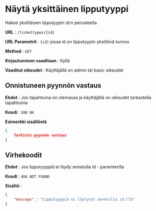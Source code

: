 # Näytä yksittäinen lipputyyppi

Hakee yksittäisen lipputyypin id:n perusteella

**URL** : `/tickettypes/{id}`

**URL Parametrit** : `{id}` jossa id on lipputyypin yksilöivä tunnus

**Method** : `GET`

**Kirjautuminen vaaditaan** : Kyllä

**Vaaditut oikeudet** : Käyttäjällä on admin tai basic oikeudet

## Onnistuneen pyynnön vastaus

**Ehdot** : Jos tapahtuma on olemassa ja käyttäjällä on oikeudet tarkastella tapahtumia

**Koodi** : `200 OK`

**Esimerkki sisällöstä**

```json
{
    Tarkista pyynnön vastaus
}
```

## Virhekoodit

**Ehdot** : Jos lipputyyppiä ei löydy annetulla id - paramterilla

**Koodi** : `404 NOT FOUND`

**Sisältö** :

```json
{
    "message" : "Lipputyyppiä ei löytynyt annetulla id:llä"
}
```